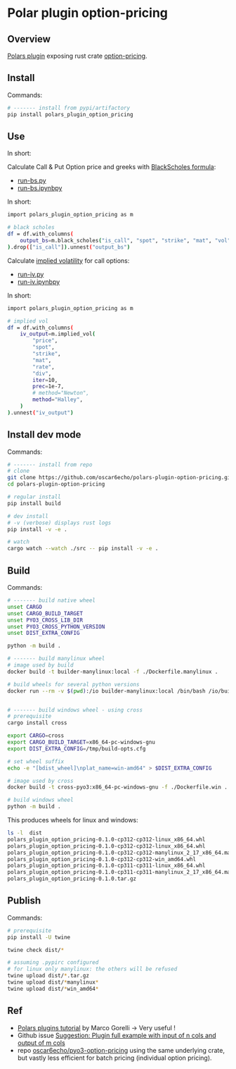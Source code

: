 # Polar plugin option-pricing

## Overview

[Polars plugin](https://docs.pola.rs/user-guide/expressions/plugins/) exposing rust crate [option-pricing](https://crates.io/crates/option-pricing).

## Install

Commands:

```sh
# ------- install from pypi/artifactory
pip install polars_plugin_option_pricing
```

## Use

In short:

Calculate Call & Put Option price and greeks with [BlackScholes formula](https://en.wikipedia.org/wiki/Black%E2%80%93Scholes_model):

+ [run-bs.py](./test/run-bs.py)
+ [run-bs.ipynbpy](./test/run-bs.ipynb)

In short:

```sh
import polars_plugin_option_pricing as m

# black scholes
df = df.with_columns(
    output_bs=m.black_scholes("is_call", "spot", "strike", "mat", "vol", "rate", "div"),
).drop(["is_call"]).unnest("output_bs")
```

Calculate [implied volatility](https://en.wikipedia.org/wiki/Implied_volatility) for call options:

+ [run-iv.py](./test/run-iv.py)
+ [run-iv.ipynbpy](./test/run-iv.ipynb)

In short:

```sh
import polars_plugin_option_pricing as m

# implied vol
df = df.with_columns(
    iv_output=m.implied_vol(
        "price",
        "spot",
        "strike",
        "mat",
        "rate",
        "div",
        iter=10,
        prec=1e-7,
        # method="Newton",
        method="Halley",
    )
).unnest("iv_output")
```

## Install dev mode

Commands:

```sh
# ------- install from repo
# clone
git clone https://github.com/oscar6echo/polars-plugin-option-pricing.git
cd polars-plugin-option-pricing

# regular install
pip install build

# dev install
# -v (verbose) displays rust logs
pip install -v -e .

# watch 
cargo watch --watch ./src -- pip install -v -e .
```

## Build

Commands:

```sh
# ------- build native wheel
unset CARGO
unset CARGO_BUILD_TARGET
unset PYO3_CROSS_LIB_DIR
unset PYO3_CROSS_PYTHON_VERSION
unset DIST_EXTRA_CONFIG

python -m build .

# ------- build manylinux wheel
# image used by build
docker build -t builder-manylinux:local -f ./Dockerfile.manylinux .

# build wheels for several python versions
docker run --rm -v $(pwd):/io builder-manylinux:local /bin/bash /io/build-manylinux-wheels.sh


# ------- build windows wheel - using cross
# prerequisite
cargo install cross

export CARGO=cross
export CARGO_BUILD_TARGET=x86_64-pc-windows-gnu
export DIST_EXTRA_CONFIG=/tmp/build-opts.cfg

# set wheel suffix
echo -e "[bdist_wheel]\nplat_name=win-amd64" > $DIST_EXTRA_CONFIG

# image used by cross
docker build -t cross-pyo3:x86_64-pc-windows-gnu -f ./Dockerfile.win .

# build windows wheel
python -m build .
```

This produces wheels for linux and windows:

```sh
ls -l  dist
polars_plugin_option_pricing-0.1.0-cp312-cp312-linux_x86_64.whl
polars_plugin_option_pricing-0.1.0-cp312-cp312-linux_x86_64.whl
polars_plugin_option_pricing-0.1.0-cp312-cp312-manylinux_2_17_x86_64.manylinux2014_x86_64.whl
polars_plugin_option_pricing-0.1.0-cp312-cp312-win_amd64.whl
polars_plugin_option_pricing-0.1.0-cp311-cp311-linux_x86_64.whl
polars_plugin_option_pricing-0.1.0-cp311-cp311-manylinux_2_17_x86_64.manylinux2014_x86_64.whl
polars_plugin_option_pricing-0.1.0.tar.gz
```

## Publish

Commands:

```sh
# prerequisite
pip install -U twine

twine check dist/*

# assuming .pypirc configured
# for linux only manylinux: the others will be refused
twine upload dist/*.tar.gz
twine upload dist/*manylinux*
twine upload dist/*win_amd64*
```

## Ref

+ [Polars plugins tutorial](https://marcogorelli.github.io/polars-plugins-tutorial/) by Marco Gorelli -> Very useful !
+ Github issue [Suggestion: Plugin full example with input of n cols and output of m cols](https://github.com/MarcoGorelli/polars-plugins-tutorial/issues/58)
+ repo [oscar6echo/pyo3-option-pricing](https://github.com/oscar6echo/pyo3-option-pricing) using the same underlying crate, but vastly less efficient for batch pricing (individual option pricing).
